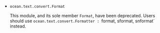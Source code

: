 * `ocean.text.convert.Format`

  This module, and its sole member `Format`, have been deprecated.
  Users should use `ocean.text.convert.Formatter : `format, sformat, snformat` instead.
